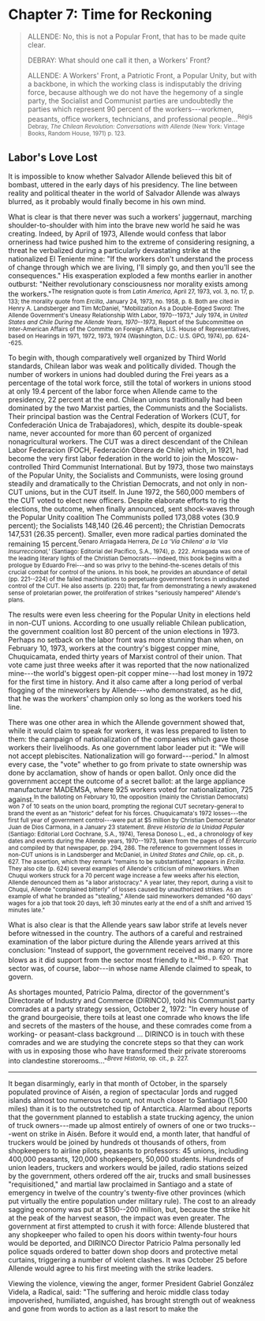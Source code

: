 # Chapter 7: Time for Reckoning

> ALLENDE: No, this is not a Popular Front, that has to be made quite clear.
>
> DEBRAY: What should one call it then, a Workers' Front?
>
> ALLENDE: A Workers' Front, a Patriotic Front, a Popular Unity, but with a backbone, in which the working class is indisputably the driving force, because although we do not have the hegemony of a single party, the Socialist and Communist parties are undoubtedly the parties which represent 90 percent of the workers---workmen, peasants, office workers, technicians, and professional people...<sup>Régis Debray, *The Chilean Revolution: Conversations with Allende* (New York: Vintage Books, Random House, 1971) p. 123.</sup>

## Labor's Love Lost

It is impossible to know whether Salvador Allende believed this bit of bombast, uttered in the early days of his presidency. The line between reality and political theater in the world of Salvador Allende was always blurred, as it probably would finally become in his own mind.

What is clear is that there never was such a workers' juggernaut, marching shoulder-to-shoulder with him into the brave new world he said he was creating. Indeed, by April of 1973, Allende would confess that labor orneriness had twice pushed him to the extreme of considering resigning, a threat he verbalized during a particularly devastating strike at the nationalized El Teniente mine: "If the workers don't understand the process of change through which we are living, I'll simply go, and then you'll see the consequences." His exasperation exploded a few months earlier in another outburst: "Neither revolutionary consciousness nor morality exists among the workers."<sup>The resignation quote is from *Latin America*, April 27, 1973, vol. 3, no. 17, p. 133; the morality quote from *Ercilla*, January 24, 1973, no. 1958, p. 8. Both are cited in Henry A. Landsberger and Tim McDaniel, "Mobilization As a Double-Edged Sword: The Allende Government's Uneasy Relationship With Labor, 1970--1973," July 1974, in *United States and Chile During the Allende Years, 1970--1973*, Report of the Subcommittee on Inter-American Affairs of the Committe on Foreign Affairs, U.S. House of Representatives, based on Hearings in 1971, 1972, 1973, 1974 (Washington, D.C.: U.S. GPO, 1974), pp. 624--625.</sup>

To begin with, though comparatively well organized by Third World standards, Chilean labor was weak and politically divided. Though the number of workers in unions had doubled during the Frei years as a percentage of the total work force, still the total of workers in unions stood at only 19.4 percent of the labor force when Allende came to the presidency, 22 percent at the end. Chilean unions traditionally had been dominated by the two Marxist parties, the Communists and the Socialists. Their principal bastion was the Central Federation of Workers (CUT, for Confederación Unica de Trabajadores), which, despite its double-speak name, never accounted for more than 60 percent of organized nonagricultural workers. The CUT was a direct descendant of the Chilean Labor Federacion (FOCH, Federación Obrera de Chile) which, in 1921, had become the very first labor federation in the world to join the Moscow-controlled Third Communist International. But by 1973, those two mainstays of the Popular Unity, the Socialists and Communists, were losing ground steadily and dramatically to the Christian Democrats, and not only in non-CUT unions, but in the CUT itself. In June 1972, the 560,000 members of the CUT voted to elect new officers. Despite elaborate efforts to rig the elections, the outcome, when finally announced, sent shock-waves through the Popular Unity coalition The Communists polled 173,088 votes (30.9 percent); the Socialists 148,140 (26.46 percent); the Christian Democrats 147,531 (26.35 percent). Smaller, even more radical parties dominated the remaining 15 percent.<sup>Genaro Arriagada Herrera, *De La 'Via Chilena' a la 'Via Insurreccional,'* (Santiago: Editorial del Pacífico, S.A., 1974), p. 222. Arriagada was one of the leading literary lights of the Christian Democrats---indeed, this book begins with a prologue by Eduardo Frei---and so was privy to the behind-the-scenes details of this crucial combat for control of the unions. In his book, he provides an abundance of detail (pp. 221--224) of the failed machinations to perpetuate government forces in undisputed control of the CUT. He also asserts (p. 220) that, far from demonstrating a newly awakened sense of proletarian power, the proliferation of strikes "seriously hampered" Allende's plans.</sup>

The results were even less cheering for the Popular Unity in elections held in non-CUT unions. According to one usually reliable Chilean publication, the government coalition lost 80 percent of the union elections in 1973. Perhaps no setback on the labor front was more stunning than when, on February 10, 1973, workers at the country's biggest copper mine, Chuquicamata, ended thirty years of Marxist control of their union. That vote came just three weeks after it was reported that the now nationalized mine---the world's biggest open-pit copper mine---had lost money in 1972 for the first time in history. And it also came after a long period of verbal flogging of the mineworkers by Allende---who demonstrated, as he did, that he was the workers' champion only so long as the workers toed his line.

There was one other area in which the Allende government showed that, while it would claim to speak for workers, it was less prepared to listen to them: the campaign of nationalization of the companies which gave those workers their livelihoods. As one government labor leader put it: "We will not accept plebiscites. Nationalization will go forward---period." In almost every case, the "vote" whether to go from private to state ownership was done by acclamation, show of hands or open ballot. Only once did the government accept the outcome of a secret ballot: at the large appliance manufacturer MADEMSA, where 925 workers voted for nationalization, 725 against.<sup>In the balloting on February 10, the opposition (mainly the Christian Democrats) won 7 of 10 seats on the union board, prompting the regional CUT secretary-general to brand the event as an "historic" defeat for his forces. Chuquicamata's 1972 losses---the first full year of government control---were put at $5 million by Christian Democrat Senator Juan de Dios Carmona, in a January 23 statement. *Breve Historia de la Unidad Popular* (Santiago: Editorial Lord Cochrane, S.A., 1974), Teresa Donoso L., ed., a chronology of key dates and events during the Allende years, 1970--1973, taken from the pages of *El Mercurio* and compiled by that newspaper, pp. 294, 286. The reference to government losses in non-CUT unions is in Landsberger and McDaniel, in *United States and Chile*, op. cit., p. 627. The assertion, which they remark "remains to be substantiated," appears in *Ercilla*. They also cite (p. 624) several examples of Allende's criticism of mineworkers. When Chuqui workers struck for a 70 percent wage increase a few weeks after his election, Allende denounced them as "a labor aristocracy." A year later, they report, during a visit to Chuqui, Allende "complained bitterly" of losses caused by unauthorized strikes. As an example of what he branded as "stealing," Allende said mineworkers demanded "60 days' wages for a job that took 20 days, left 30 minutes early at the end of a shift and arrived 15 minutes late."</sup> 

What is also clear is that the Allende years saw labor strife at levels never before witnessed in the country. The authors of a careful and restrained examination of the labor picture during the Allende years arrived at this conclusion: "Instead of support, the government received as many or more blows as it did support from the sector most friendly to it."<sup>Ibid., p. 620.</sup> That sector was, of course, labor---in whose name Allende claimed to speak, to govern.

As shortages mounted, Patricio Palma, director of the government's Directorate of Industry and Commerce (DIRINCO), told his Communist party comrades at a party strategy session, October 2, 1972: "In every house of the grand bourgeoisie, there toils at least one comrade who knows the life and secrets of the masters of the house, and these comrades come from a working- or peasant-class background ... DIRINCO is in touch with these comrades and we are studying the concrete steps so that they can work with us in exposing those who have transformed their private storerooms into clandestine storerooms..."<sup>*Breve Historia*, op. cit., p. 227.</sup>

----

It began disarmingly, early in that month of October, in the sparsely populated province of Aisén, a region of spectacular ]ords and rugged islands almost too numerous to count, not much closer to Santiago (1,500 miles) than it is to the outstretched tip of Antarctica. Alarmed about reports that the government planned to establish a state trucking agency, the union of truck owners---made up almost entirely of owners of one or two trucks---went on strike in Aisén. Before it would end, a month later, that handful of truckers would be joined by hundreds ot thousands of others, from shopkeepers to airline pilots, peasants to professors: 45 unions, including 400,000 peasants, 120,000 shopkeepers, 50,000 students. Hundreds of union leaders, truckers and workers would be jailed, radio stations seized by the government, others ordered off the air, trucks and small businesses "requisitioned," and martial law proclaimed in Santiago and a state of emergency in twelve of the country's twenty-five other provinces (which put virtually the entire population under military rule). The cost to an already sagging economy was put at $150--200 million, but, because the strike hit at the peak of the harvest season, the impact was even greater. The government at first attempted to crush it with force: Allende blustered that any shopkeeper who failed to open his doors within twenty-four hours would be deported, and DIRINCO Director Patricio Palma personally led police squads ordered to batter down shop doors and protective metal curtains, triggering a number of violent clashes. It was October 25 before Allende would agree to his first meeting with the strike leaders.

Viewing the violence, viewing the anger, former President Gabriel González Videla, a Radical, said: "The suffering and heroic middle class today impoverished, humiliated, anguished, has brought strength out of weakness and gone from words to action as a last resort to make the
